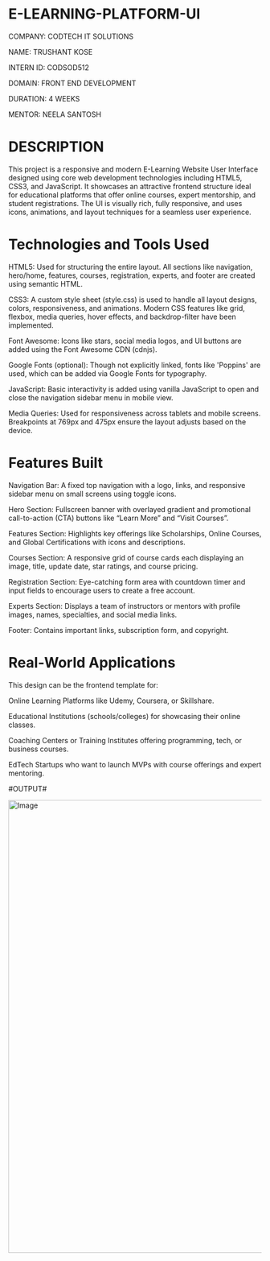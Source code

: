 # E-LEARNING-PLATFORM-UI

COMPANY: CODTECH IT SOLUTIONS

NAME: TRUSHANT KOSE

INTERN ID: CODSOD512

DOMAIN: FRONT END DEVELOPMENT

DURATION: 4 WEEKS

MENTOR: NEELA SANTOSH

# DESCRIPTION #

This project is a responsive and modern E-Learning Website User Interface designed using core web development technologies including HTML5, CSS3, and JavaScript. It showcases an attractive frontend structure ideal for educational platforms that offer online courses, expert mentorship, and student registrations. The UI is visually rich, fully responsive, and uses icons, animations, and layout techniques for a seamless user experience.

# Technologies and Tools Used
HTML5: Used for structuring the entire layout. All sections like navigation, hero/home, features, courses, registration, experts, and footer are created using semantic HTML.

CSS3: A custom style sheet (style.css) is used to handle all layout designs, colors, responsiveness, and animations. Modern CSS features like grid, flexbox, media queries, hover effects, and backdrop-filter have been implemented.

Font Awesome: Icons like stars, social media logos, and UI buttons are added using the Font Awesome CDN (cdnjs).

Google Fonts (optional): Though not explicitly linked, fonts like 'Poppins' are used, which can be added via Google Fonts for typography.

JavaScript: Basic interactivity is added using vanilla JavaScript to open and close the navigation sidebar menu in mobile view.

Media Queries: Used for responsiveness across tablets and mobile screens. Breakpoints at 769px and 475px ensure the layout adjusts based on the device.

# Features Built
Navigation Bar: A fixed top navigation with a logo, links, and responsive sidebar menu on small screens using toggle icons.

Hero Section: Fullscreen banner with overlayed gradient and promotional call-to-action (CTA) buttons like “Learn More” and “Visit Courses”.

Features Section: Highlights key offerings like Scholarships, Online Courses, and Global Certifications with icons and descriptions.

Courses Section: A responsive grid of course cards each displaying an image, title, update date, star ratings, and course pricing.

Registration Section: Eye-catching form area with countdown timer and input fields to encourage users to create a free account.

Experts Section: Displays a team of instructors or mentors with profile images, names, specialties, and social media links.

Footer: Contains important links, subscription form, and copyright.

# Real-World Applications
This design can be the frontend template for:

Online Learning Platforms like Udemy, Coursera, or Skillshare.

Educational Institutions (schools/colleges) for showcasing their online classes.

Coaching Centers or Training Institutes offering programming, tech, or business courses.

EdTech Startups who want to launch MVPs with course offerings and expert mentoring.



#OUTPUT#

<img width="1736" height="900" alt="Image" src="https://github.com/user-attachments/assets/e8d8503e-e781-4eea-9674-bb9ec4a8b18e" />
